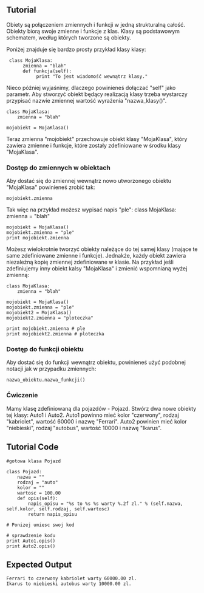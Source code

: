 Tutorial
--------

Obiety są połączeniem zmiennych i funkcji w jedną strukturalną całość. Obiekty biorą swoje zmienne i funkcje z klas. Klasy są podstawowym schematem, według których tworzone są obiekty. 

Poniżej znajduje się bardzo prosty przykład klasy klasy:

     class MojaKlasa:
          zmienna = "blah"
          def funkcja(self):
               print "To jest wiadomość wewnątrz klasy."

Nieco później wyjaśnimy, dlaczego powinieneś dołączać "self" jako parametr. Aby stworzyć obiekt będący realizacją klasy trzeba wystarczy przypisać nazwie zmiennej wartość wyrażenia "nazwa_klasy()".
	

	class MojaKlasa:
	    zmienna = "blah"
	
	mojobiekt = MojaKlasa()
		
Teraz zmienna "mojobiekt" przechowuje obiekt klasy "MojaKlasa", który zawiera zmienne i funkcje, które zostały zdefiniowane w środku klasy "MojaKlasa".

### Dostęp do zmiennych w obiektach

Aby dostać się do zmiennej wewnątrz nowo utworzonego obiektu "MojaKlasa" powinieneś zrobić tak:
	
	mojobiekt.zmienna
	
Tak więc na przykład możesz wypisać napis "ple":
	class MojaKlasa:
	    zmienna = "blah"
	
	mojobiekt = MojaKlasa()	
	mojobiekt.zmienna = "ple"
	print mojobiekt.zmienna
	
Możesz wielokrotnie tworzyć obiekty należące do tej samej klasy (mające te same zdefiniowane zmienne i funkcje). Jednakże, każdy obiekt zawiera niezależną kopię zmiennej zdefiniowane w klasie. Na przykład jeśli zdefiniujemy inny obiekt kalsy "MojaKlasa" i zmienić wspomnianą wyżej zmienną:
	
	class MojaKlasa:
	    zmienna = "blah"
	
	mojobiekt = MojaKlasa()	
	mojobiekt.zmienna = "ple" 	
	mojobiekt2 = MojaKlasa()
 	mojobiekt2.zmienna = "ploteczka"

	print mojobiekt.zmienna # ple
	print mojobiekt2.zmienna # ploteczka

### Dostęp do funkcji obiektu

Aby dostać się do funkcji wewnątrz obiektu, powinieneś użyć podobnej notacji jak w przypadku zmiennych:
	
	nazwa_obiektu.nazwa_funkcji()
	
### Ćwiczenie

Mamy klasę zdefiniowaną dla pojazdów - Pojazd. Stwórz dwa nowe obiekty tej klasy: Auto1 i Auto2. Auto1 powinno mieć kolor "czerwony", rodzaj "kabriolet", wartość 60000 i nazwę "Ferrari". Auto2 powinien mieć kolor "niebieski", rodzaj "autobus", wartość 10000 i nazwę "Ikarus".

Tutorial Code
-------------

	#gotowa klasa Pojazd
	
	class Pojazd:
	    nazwa = ""
	    rodzaj = "auto"
	    kolor = ""
	    wartosc = 100.00 
	    def opis(self):
	        napis_opisu = "%s to %s %s warty %.2f zl." % (self.nazwa, self.kolor, self.rodzaj, self.wartosc)
	        return napis_opisu
	
	# Ponizej umiesc swoj kod	
	
	# sprawdzenie kodu
	print Auto1.opis()
	print Auto2.opis()

Expected Output
---------------

	Ferrari to czerwony kabriolet warty 60000.00 zl.
	Ikarus to niebieski autobus warty 10000.00 zl.